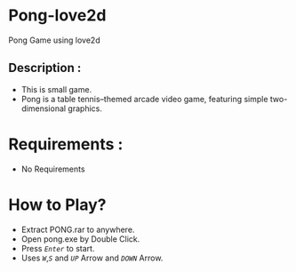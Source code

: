 # Pong-love2d
Pong Game using love2d


## Description :
- This is small game. 
- Pong is a table tennis–themed arcade video game, featuring simple two-dimensional graphics.

# Requirements :

- No Requirements

# How to Play?

- Extract PONG.rar to anywhere.
- Open pong.exe by Double Click.
- Press <code>*Enter*</code> to start.
- Uses <code>*W*</code>,<code>*S*</code> and <code>*UP*</code> Arrow and <code>*DOWN*</code> Arrow. 


